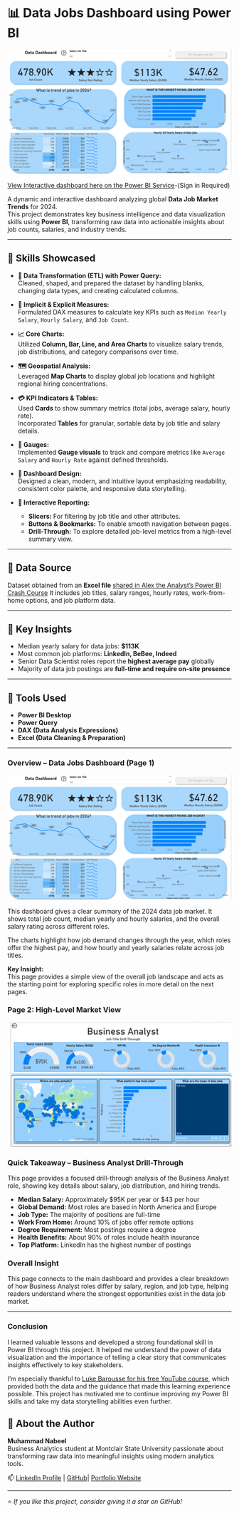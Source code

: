 # 📊 Data Jobs Dashboard using Power BI  

![Dashboard Page 1](/_Project_1/images/Page%201.png)

[View Interactive dashboard here on the Power BI Service](https://app.powerbi.com/links/5ow25M8oLM?ctid=1b90b7a7-dc5c-41e2-a5b2-80a4888f404d&pbi_source=linkShare&bookmarkGuid=2cf1a54f-6186-44f5-8c94-21070d466688)-(Sign in Required)

A dynamic and interactive dashboard analyzing global **Data Job Market Trends** for 2024.  
This project demonstrates key business intelligence and data visualization skills using **Power BI**, transforming raw data into actionable insights about job counts, salaries, and industry trends.  

---

## 🧠 Skills Showcased  

- **🧹 Data Transformation (ETL) with Power Query:**  
  Cleaned, shaped, and prepared the dataset by handling blanks, changing data types, and creating calculated columns.  

- **🧮 Implicit & Explicit Measures:**  
  Formulated DAX measures to calculate key KPIs such as `Median Yearly Salary`, `Hourly Salary`, and `Job Count`.  

- **📈 Core Charts:**  
  Utilized **Column, Bar, Line, and Area Charts** to visualize salary trends, job distributions, and category comparisons over time.  

- **🗺️ Geospatial Analysis:**  
  Leveraged **Map Charts** to display global job locations and highlight regional hiring concentrations.  

- **💳 KPI Indicators & Tables:**  
  Used **Cards** to show summary metrics (total jobs, average salary, hourly rate).  
  Incorporated **Tables** for granular, sortable data by job title and salary details.  

- **🎯 Gauges:**  
  Implemented **Gauge visuals** to track and compare metrics like `Average Salary` and `Hourly Rate` against defined thresholds.  

- **🎨 Dashboard Design:**  
  Designed a clean, modern, and intuitive layout emphasizing readability, consistent color palette, and responsive data storytelling.  

- **🧭 Interactive Reporting:**  
  - **Slicers:** For filtering by job title and other attributes.  
  - **Buttons & Bookmarks:** To enable smooth navigation between pages.  
  - **Drill-Through:** To explore detailed job-level metrics from a high-level summary view.  

---

## 📁 Data Source  
Dataset obtained from an **Excel file** [shared in Alex the Analyst’s Power BI Crash Course](https://www.lukebarousse.com/courses)
It includes job titles, salary ranges, hourly rates, work-from-home options, and job platform data.

---

## 🧩 Key Insights  
- Median yearly salary for data jobs: **$113K**  
- Most common job platforms: **LinkedIn, BeBee, Indeed**  
- Senior Data Scientist roles report the **highest average pay** globally  
- Majority of data job postings are **full-time and require on-site presence**

---

## 🚀 Tools Used  
- **Power BI Desktop**  
- **Power Query**  
- **DAX (Data Analysis Expressions)**  
- **Excel (Data Cleaning & Preparation)**  

---
### Overview – Data Jobs Dashboard (Page 1)
![Dashboard Page 1](/_Project_1/images/Page%201.png)

This dashboard gives a clear summary of the 2024 data job market. It shows total job count, median yearly and hourly salaries, and the overall salary rating across different roles.  

The charts highlight how job demand changes through the year, which roles offer the highest pay, and how hourly and yearly salaries relate across job titles.  

**Key Insight:**  
This page provides a simple view of the overall job landscape and acts as the starting point for exploring specific roles in more detail on the next pages.


### Page 2: High-Level Market View
![Dashboard Page 2](/_Project_1/images/Page%202.png)
 

### Quick Takeaway – Business Analyst Drill-Through

This page provides a focused drill-through analysis of the Business Analyst role, showing key details about salary, job distribution, and hiring trends.  

- **Median Salary:** Approximately $95K per year or $43 per hour  
- **Global Demand:** Most roles are based in North America and Europe  
- **Job Type:** The majority of positions are full-time  
- **Work From Home:** Around 10% of jobs offer remote options  
- **Degree Requirement:** Most postings require a degree  
- **Health Benefits:** About 90% of roles include health insurance  
- **Top Platform:** LinkedIn has the highest number of postings  

### Overall Insight
This page connects to the main dashboard and provides a clear breakdown of how Business Analyst roles differ by salary, region, and job type, helping readers understand where the strongest opportunities exist in the data job market.

---
 ### Conclusion

I learned valuable lessons and developed a strong foundational skill in Power BI through this project. It helped me understand the power of data visualization and the importance of telling a clear story that communicates insights effectively to key stakeholders.  

I’m especially thankful to [Luke Barousse for his free YouTube course](https://www.youtube.com/watch?v=FwjaHCVNBWA), which provided both the data and the guidance that made this learning experience possible. This project has motivated me to continue improving my Power BI skills and take my data storytelling abilities even further.

## 💼 About the Author  
**Muhammad Nabeel**  
Business Analytics student at Montclair State University passionate about transforming raw data into meaningful insights using modern analytics tools.  

📫 [LinkedIn Profile](https://www.linkedin.com/in/muhammad-nabeel1)
| [GitHub](https://github.com/MrNabeel)|
[Portfolio Website](https://insight-navigator-939caad1.base44.app)  


---

⭐ *If you like this project, consider giving it a star on GitHub!*  
